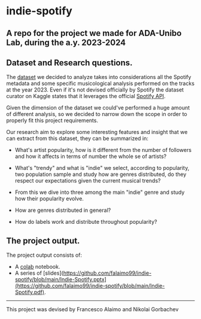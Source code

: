 # indie-spotify
A repo for the project we made for ADA-Unibo Lab, during the a.y. 2023-2024 
---

## Dataset and Research questions.

The [dataset](https://www.kaggle.com/datasets/tonygordonjr/spotify-dataset-2023) we decided to analyze takes into considerations all the Spotify metadata and some specific musicological analysis performed on the tracks at the year 2023. Even if it's not devised officially by Spotify the dataset curator on Kaggle states that it leverages the official [Spotify API](https://developer.spotify.com/documentation/web-api).

Given the dimension of the dataset we could've performed a huge amount of different analysis, so we decided to narrow down the scope in order to properly fit this project requirements.

Our research aim to explore some interesting features and insight that we can extract from this dataset, they can be summarized in:

- What's artist popularity, how is it different from the number of followers and how it affects in terms of number the whole se of artists?

- What's "trendy" and what is "indie" we select, according to popularity, two population sample and study how are genres distributed, do they respect our expectations given the current musical trends?

- From this we dive into three among the main "indie" genre and study how their popularity evolve.

- How are genres distributed in general?

- How do labels work and distribute throughout popularity?

## The project output.

The project output consists of:

- A [colab](https://colab.research.google.com/drive/1_2-t-kKZHPj0CnrifYTaqPgMUw517yxM#scrollTo=7TEgiv30T2ui) notebook.
- A series of [slides](https://github.com/falaimo99/indie-spotify/blob/main/Indie-Spotify.pptx](https://github.com/falaimo99/indie-spotify/blob/main/Indie-Spotify.pdf).
---
This project was devised by Francesco Alaimo and Nikolai Gorbachev
